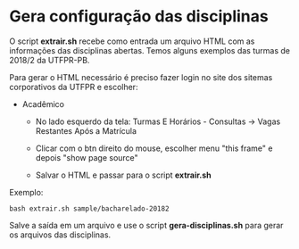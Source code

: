 # Gera configuração das disciplinas

O script **extrair.sh** recebe como entrada um arquivo HTML com as
informações das disciplinas abertas. Temos alguns exemplos das turmas de
2018/2 da UTFPR-PB.

Para gerar o HTML necessário é preciso fazer login no site dos sitemas
corporativos da UTFPR e escolher:
  * Acadêmico
    * No lado esquerdo da tela: Turmas E Horários - Consultas -> Vagas Restantes Após a Matrícula

    * Clicar com o btn direito do mouse, escolher menu "this frame" e depois
      "show page source"
    * Salvar o HTML e passar para o script **extrair.sh**

Exemplo:

```
bash extrair.sh sample/bacharelado-20182
```

Salve a saída em um arquivo e use o script **gera-disciplinas.sh** para
gerar os arquivos das disciplinas.
